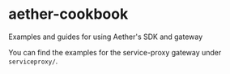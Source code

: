 # aether-cookbook
Examples and guides for using Aether's SDK and gateway

You can find the examples for the service-proxy gateway under `serviceproxy/`.
